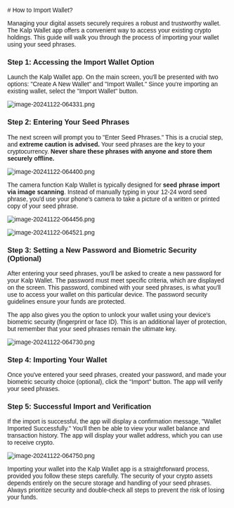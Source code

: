 <style>  body { font-family: "Source Sans 3", sans-serif!important; }</style>
<link href="https://fonts.googleapis.com/css2?family=Source+Sans+3:ital,wght@0,200..900;1,200..900&display=swap" rel="stylesheet">    
<link rel="stylesheet" href="https://fonts.googleapis.com/icon?family=Material+Icons">
# How to Import Wallet?

Managing your digital assets securely requires a robust and trustworthy wallet. The Kalp Wallet app offers a convenient way to access your existing crypto holdings. This guide will walk you through the process of importing your wallet using your seed phrases.

### **Step 1: Accessing the Import Wallet Option**

Launch the Kalp Wallet app. On the main screen, you'll be presented with two options: "Create A New Wallet" and "Import Wallet." Since you're importing an existing wallet, select the "Import Wallet" button.

![image-20241122-064331.png](https://doc-images-kalp-studio.s3.ap-south-1.amazonaws.com/Kalp+Wallet+Mobile/2.+How+to+import+wallet/IW+1.png)

### **Step 2: Entering Your Seed Phrases**

The next screen will prompt you to "Enter Seed Phrases." This is a crucial step, and **extreme caution is advised.** Your seed phrases are the key to your cryptocurrency. **Never share these phrases with anyone and store them securely offline.**

![image-20241122-064400.png](https://doc-images-kalp-studio.s3.ap-south-1.amazonaws.com/Kalp+Wallet+Mobile/2.+How+to+import+wallet/IW+2.png)

The camera function Kalp Wallet is typically designed for **seed phrase import via image scanning**. Instead of manually typing in your 12-24 word seed phrase, you'd use your phone's camera to take a picture of a written or printed copy of your seed phrase.

![image-20241122-064456.png](https://doc-images-kalp-studio.s3.ap-south-1.amazonaws.com/Kalp+Wallet+Mobile/2.+How+to+import+wallet/IW+3.png)



![image-20241122-064521.png](https://doc-images-kalp-studio.s3.ap-south-1.amazonaws.com/Kalp+Wallet+Mobile/2.+How+to+import+wallet/IW+4.png)

### **Step 3: Setting a New Password and Biometric Security (Optional)**

After entering your seed phrases, you'll be asked to create a new password for your Kalp Wallet. The password must meet specific criteria, which are displayed on the screen. This password, combined with your seed phrases, is what you'll use to access your wallet on this particular device. The password security guidelines ensure your funds are protected.

The app also gives you the option to unlock your wallet using your device's biometric security (fingerprint or face ID). This is an additional layer of protection, but remember that your seed phrases remain the ultimate key.

![image-20241122-064730.png](https://doc-images-kalp-studio.s3.ap-south-1.amazonaws.com/Kalp+Wallet+Mobile/2.+How+to+import+wallet/IW+5.png)

### **Step 4: Importing Your Wallet**

Once you've entered your seed phrases, created your password, and made your biometric security choice (optional), click the "Import" button. The app will verify your seed phrases.

### **Step 5: Successful Import and Verification**

If the import is successful, the app will display a confirmation message, "Wallet Imported Successfully." You'll then be able to view your wallet balance and transaction history. The app will display your wallet address, which you can use to receive crypto.

![image-20241122-064750.png](https://doc-images-kalp-studio.s3.ap-south-1.amazonaws.com/Kalp+Wallet+Mobile/2.+How+to+import+wallet/IW+6.png)

Importing your wallet into the Kalp Wallet app is a straightforward process, provided you follow these steps carefully. The security of your crypto assets depends entirely on the secure storage and handling of your seed phrases. Always prioritize security and double-check all steps to prevent the risk of losing your funds.